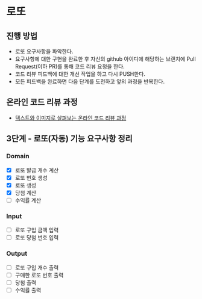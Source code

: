 # 로또
## 진행 방법
* 로또 요구사항을 파악한다.
* 요구사항에 대한 구현을 완료한 후 자신의 github 아이디에 해당하는 브랜치에 Pull Request(이하 PR)를 통해 코드 리뷰 요청을 한다.
* 코드 리뷰 피드백에 대한 개선 작업을 하고 다시 PUSH한다.
* 모든 피드백을 완료하면 다음 단계를 도전하고 앞의 과정을 반복한다.

## 온라인 코드 리뷰 과정
* [텍스트와 이미지로 살펴보는 온라인 코드 리뷰 과정](https://github.com/next-step/nextstep-docs/tree/master/codereview)

## 3단계 - 로또(자동) 기능 요구사항 정리

### Domain
- [X] 로또 발급 개수 계산
- [X] 로또 번호 생성
- [X] 로또 생성
- [X] 당첨 계산
- [ ] 수익률 계산

### Input
- [ ] 로또 구입 금액 입력
- [ ] 로또 당첨 번호 입력

### Output
- [ ] 로또 구입 개수 출력
- [ ] 구매한 로또 번호 출력
- [ ] 당첨 출력
- [ ] 수익률 출력